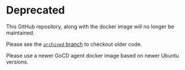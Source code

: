 # Deprecated

This GitHub repository, along with the docker image will no longer be maintained.

Please see the [`archived` branch](https://github.com/gocd/docker-gocd-agent-ubuntu-12.04/tree/archived) to checkout older code.

Please use a newer GoCD agent docker image based on newer Ubuntu versions.

